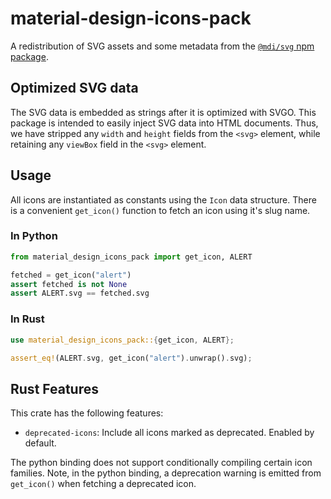# material-design-icons-pack

A redistribution of SVG assets and some metadata from the
[`@mdi/svg` npm package](https://www.npmjs.com/package/@mdi/svg).

## Optimized SVG data

The SVG data is embedded as strings after it is optimized with SVGO. This
package is intended to easily inject SVG data into HTML documents. Thus, we have
stripped any `width` and `height` fields from the `<svg>` element, while
retaining any `viewBox` field in the `<svg>` element.

## Usage

All icons are instantiated as constants using the `Icon` data structure.
There is a convenient `get_icon()` function to fetch an icon using it's slug name.

### In Python

```python
from material_design_icons_pack import get_icon, ALERT

fetched = get_icon("alert")
assert fetched is not None
assert ALERT.svg == fetched.svg
```

### In Rust

```rust
use material_design_icons_pack::{get_icon, ALERT};

assert_eq!(ALERT.svg, get_icon("alert").unwrap().svg);
```

## Rust Features

This crate has the following features:

- `deprecated-icons`: Include all icons marked as deprecated. Enabled by
  default.

The python binding does not support conditionally compiling certain icon
families. Note, in the python binding, a deprecation warning is emitted from
`get_icon()` when fetching a deprecated icon.
